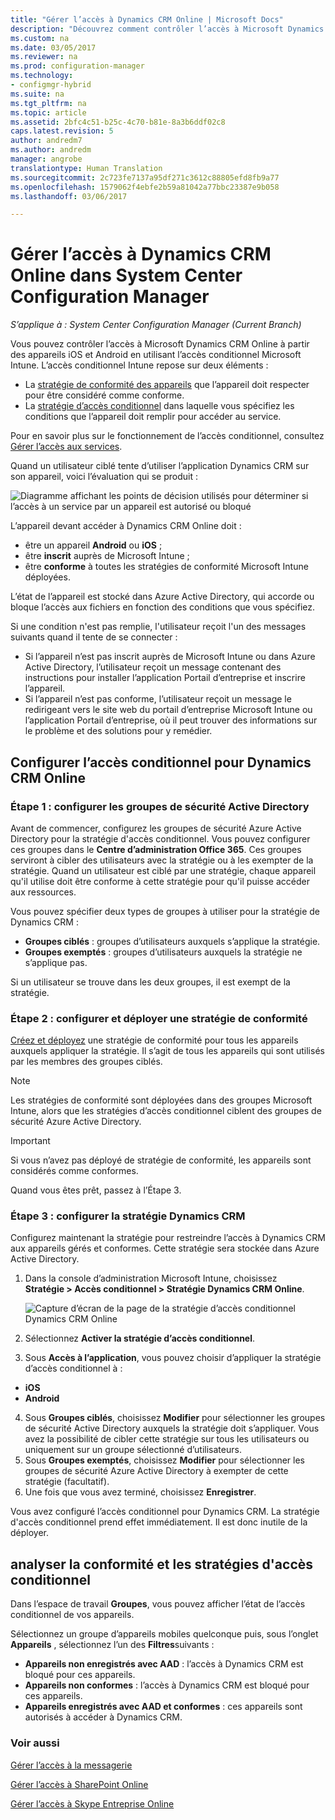 ```yaml
---
title: "Gérer l’accès à Dynamics CRM Online | Microsoft Docs"
description: "Découvrez comment contrôler l’accès à Microsoft Dynamics CRM Online à partir des appareils iOS et Android en utilisant l’accès conditionnel Microsoft Intune."
ms.custom: na
ms.date: 03/05/2017
ms.reviewer: na
ms.prod: configuration-manager
ms.technology:
- configmgr-hybrid
ms.suite: na
ms.tgt_pltfrm: na
ms.topic: article
ms.assetid: 2bfc4c51-b25c-4c70-b81e-8a3b6ddf02c8
caps.latest.revision: 5
author: andredm7
ms.author: andredm
manager: angrobe
translationtype: Human Translation
ms.sourcegitcommit: 2c723fe7137a95df271c3612c88805efd8fb9a77
ms.openlocfilehash: 1579062f4ebfe2b59a81042a77bbc23387e9b058
ms.lasthandoff: 03/06/2017

---
```

# <a name="manage-dynamics-crm-online-access-in-system-center-configuration-manager"></a>Gérer l’accès à Dynamics CRM Online dans System Center Configuration Manager

*S’applique à : System Center Configuration Manager (Current Branch)*

Vous pouvez contrôler l’accès à Microsoft Dynamics CRM Online à partir des appareils iOS et Android en utilisant l’accès conditionnel Microsoft Intune.  L’accès conditionnel Intune repose sur deux éléments :
* La [stratégie de conformité des appareils](../../protect/deploy-use/device-compliance-policies.md) que l’appareil doit respecter pour être considéré comme conforme.
* La [stratégie d’accès conditionnel](../../protect/deploy-use/manage-access-to-services.md) dans laquelle vous spécifiez les conditions que l’appareil doit remplir pour accéder au service.

Pour en savoir plus sur le fonctionnement de l’accès conditionnel, consultez [Gérer l’accès aux services](../../protect/deploy-use/manage-access-to-services.md).


Quand un utilisateur ciblé tente d’utiliser l’application Dynamics CRM sur son appareil, voici l’évaluation qui se produit :

![Diagramme affichant les points de décision utilisés pour déterminer si l’accès à un service par un appareil est autorisé ou bloqué](media/mdm-ca-dynamics-crm-flow-diagram.png)

L’appareil devant accéder à Dynamics CRM Online doit :
* être un appareil **Android** ou **iOS** ;
* être **inscrit** auprès de Microsoft Intune ;
* être **conforme** à toutes les stratégies de conformité Microsoft Intune déployées.

L’état de l’appareil est stocké dans Azure Active Directory, qui accorde ou bloque l’accès aux fichiers en fonction des conditions que vous spécifiez.

Si une condition n'est pas remplie, l'utilisateur reçoit l'un des messages suivants quand il tente de se connecter :
* Si l’appareil n’est pas inscrit auprès de Microsoft Intune ou dans Azure Active Directory, l’utilisateur reçoit un message contenant des instructions pour installer l’application Portail d’entreprise et inscrire l’appareil.
* Si l’appareil n’est pas conforme, l’utilisateur reçoit un message le redirigeant vers le site web du portail d’entreprise Microsoft Intune ou l’application Portail d’entreprise, où il peut trouver des informations sur le problème et des solutions pour y remédier.

## <a name="configure-conditional-access-for-dynamics-crm-online"></a>Configurer l’accès conditionnel pour Dynamics CRM Online  
### <a name="step-1-configure-active-directory-security-groups"></a>Étape 1 : configurer les groupes de sécurité Active Directory

Avant de commencer, configurez les groupes de sécurité Azure Active Directory pour la stratégie d'accès conditionnel. Vous pouvez configurer ces groupes dans le **Centre d’administration Office 365**. Ces groupes serviront à cibler des utilisateurs avec la stratégie ou à les exempter de la stratégie. Quand un utilisateur est ciblé par une stratégie, chaque appareil qu'il utilise doit être conforme à cette stratégie pour qu'il puisse accéder aux ressources.

Vous pouvez spécifier deux types de groupes à utiliser pour la stratégie de Dynamics CRM :
* **Groupes ciblés** : groupes d’utilisateurs auxquels s’applique la stratégie.
* **Groupes exemptés** : groupes d’utilisateurs auxquels la stratégie ne s’applique pas.

Si un utilisateur se trouve dans les deux groupes, il est exempt de la stratégie.

### <a name="step-2-configure-and-deploy-a-compliance-policy"></a>Étape 2 : configurer et déployer une stratégie de conformité
[Créez et déployez](../../protect/deploy-use/device-compliance-policies.md) une stratégie de conformité pour tous les appareils auxquels appliquer la stratégie. Il s’agit de tous les appareils qui sont utilisés par les membres des groupes ciblés.

> [!NOTE]
> Les stratégies de conformité sont déployées dans des groupes Microsoft Intune, alors que les stratégies d’accès conditionnel ciblent des groupes de sécurité Azure Active Directory.

> [!IMPORTANT]
> Si vous n’avez pas déployé de stratégie de conformité, les appareils sont considérés comme conformes.

Quand vous êtes prêt, passez à l’Étape 3.
### <a name="step-3-configure-the-dynamics-crm-policy"></a>Étape 3 : configurer la stratégie Dynamics CRM
Configurez maintenant la stratégie pour restreindre l’accès à Dynamics CRM aux appareils gérés et conformes. Cette stratégie sera stockée dans Azure Active Directory.

1.  Dans la console d’administration Microsoft Intune, choisissez **Stratégie > Accès conditionnel > Stratégie Dynamics CRM Online**.

     ![Capture d’écran de la page de la stratégie d’accès conditionnel Dynamics CRM Online](media/mdm-ca-dynamics-crm-policy-configuration.png)

2.  Sélectionnez **Activer la stratégie d’accès conditionnel**.
3.  Sous **Accès à l’application**, vous pouvez choisir d’appliquer la stratégie d’accès conditionnel à :
  * **iOS**
  * **Android**
4.  Sous **Groupes ciblés**, choisissez **Modifier** pour sélectionner les groupes de sécurité Active Directory auxquels la stratégie doit s’appliquer. Vous avez la possibilité de cibler cette stratégie sur tous les utilisateurs ou uniquement sur un groupe sélectionné d’utilisateurs.
5.  Sous **Groupes exemptés**, choisissez **Modifier** pour sélectionner les groupes de sécurité Azure Active Directory à exempter de cette stratégie (facultatif).
6.  Une fois que vous avez terminé, choisissez **Enregistrer**.

Vous avez configuré l’accès conditionnel pour Dynamics CRM. La stratégie d'accès conditionnel prend effet immédiatement. Il est donc inutile de la déployer.
##  <a name="monitor-the-compliance-and-conditional-access-policies"></a>analyser la conformité et les stratégies d'accès conditionnel

Dans l’espace de travail **Groupes**, vous pouvez afficher l’état de l’accès conditionnel de vos appareils.

Sélectionnez un groupe d’appareils mobiles quelconque puis, sous l’onglet **Appareils** , sélectionnez l’un des **Filtres**suivants :
* **Appareils non enregistrés avec AAD** : l’accès à Dynamics CRM est bloqué pour ces appareils.
* **Appareils non conformes** : l’accès à Dynamics CRM est bloqué pour ces appareils.
* **Appareils enregistrés avec AAD et conformes** : ces appareils sont autorisés à accéder à Dynamics CRM.

###  <a name="see-also"></a>Voir aussi
[Gérer l’accès à la messagerie](../../protect/deploy-use/manage-email-access.md)

[Gérer l’accès à SharePoint Online](../../protect/deploy-use/manage-sharepoint-online-access.md)

[Gérer l’accès à Skype Entreprise Online](../../protect/deploy-use/manage-skype-for-business-online-access.md)

